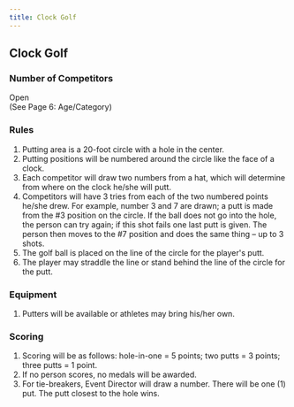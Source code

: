 ```yaml
---
title: Clock Golf
---
```


## Clock Golf

### Number of Competitors

Open \
(See Page 6: Age/Category)

### Rules

1. Putting area is a 20-foot circle with a hole in the center.
2. Putting positions will be numbered around the circle like the face of a clock.
3. Each competitor will draw two numbers from a hat, which will determine from where on the clock he/she will putt.
4. Competitors will have 3 tries from each of the two numbered points he/she drew. For example, number 3 and 7 are drawn; a putt is made from the #3 position on the circle. If the ball does not go into the hole, the person can try again; if this shot fails one last putt is given. The person then moves to the #7 position and does the same thing – up to 3 shots.
5. The golf ball is placed on the line of the circle for the player's putt.
6. The player may straddle the line or stand behind the line of the circle for the putt.

### Equipment

1. Putters will be available or athletes may bring his/her own.

### Scoring
1. Scoring will be as follows: hole-in-one = 5 points; two putts = 3 points; three putts = 1 point.
2. If no person scores, no medals will be awarded.
3. For tie-breakers, Event Director will draw a number. There will be one (1) put. The putt closest to the hole wins.
